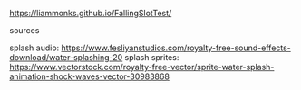 https://liammonks.github.io/FallingSlotTest/

sources

splash audio: https://www.fesliyanstudios.com/royalty-free-sound-effects-download/water-splashing-20
splash sprites: https://www.vectorstock.com/royalty-free-vector/sprite-water-splash-animation-shock-waves-vector-30983868